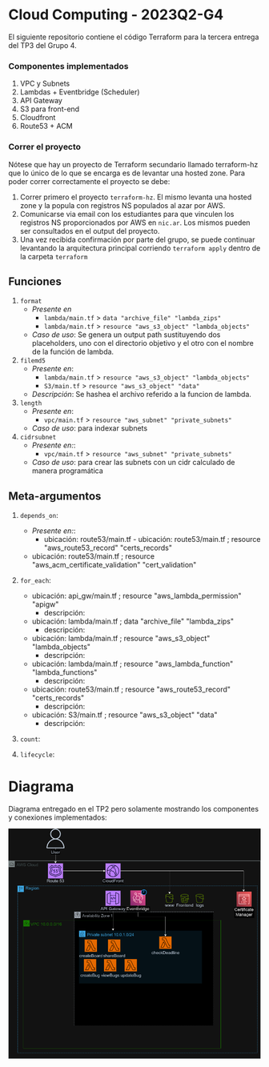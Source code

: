 # Cloud Computing - 2023Q2-G4 

El siguiente repositorio contiene el código Terraform para la tercera entrega del TP3 del Grupo 4. 

### Componentes implementados 

1. VPC y Subnets
2. Lambdas + Eventbridge (Scheduler)
3. API Gateway
4. S3 para front-end
5. Cloudfront 
6. Route53 + ACM

### Correr el proyecto
Nótese que hay un proyecto de Terraform secundario llamado terraform-hz que lo único de lo que se encarga es de levantar una hosted zone.  Para poder correr correctamente el proyecto se debe: 
1. Correr primero el proyecto  `terraform-hz`. El mismo levanta una hosted zone y la popula con registros NS populados al azar por AWS.
2. Comunicarse via email con los estudiantes para que vinculen los registros NS proporcionados por AWS en `nic.ar`. Los mismos pueden ser consultados en el output del proyecto. 
3. Una vez recibida confirmación por parte del grupo, se puede continuar levantando la arquitectura principal corriendo `terraform apply` dentro de la carpeta `terraform`

## Funciones
1. `format`
    - *Presente en*
        - `lambda/main.tf` > `data "archive_file" "lambda_zips"`
        - `lambda/main.tf` > `resource "aws_s3_object" "lambda_objects"`
    - *Caso de uso*: Se genera un output path sustituyendo dos placeholders, uno con el directorio objetivo y el otro con el nombre de la función de lambda.
2. `filemd5`
    - *Presente en*: 
        - `lambda/main.tf` > `resource "aws_s3_object" "lambda_objects"` 
        - `S3/main.tf` > `resource "aws_s3_object" "data"`
    - *Descripción*: Se hashea el archivo referido a la funcion de lambda.
3. `length`
    - *Presente en*: 
        - `vpc/main.tf` > `resource "aws_subnet" "private_subnets"`  
    - *Caso de uso*: para indexar subnets
4. `cidrsubnet`
    - *Presente en:*: 
        - `vpc/main.tf` > `resource "aws_subnet" "private_subnets"`
    - *Caso de uso*: para crear las subnets con un cidr calculado de manera programática

## Meta-argumentos
1. `depends_on`:
    - *Presente en:*: 
        - ubicación: route53/main.tf     - ubicación: route53/main.tf ; resource "aws_route53_record" "certs_records"
    - ubicación: route53/main.tf ; resource "aws_acm_certificate_validation" "cert_validation"

2. `for_each`:
    - ubicación: api_gw/main.tf ; resource "aws_lambda_permission" "apigw"
        - descripción: 
    - ubicación: lambda/main.tf ; data "archive_file" "lambda_zips"
        - descripción: 
    - ubicación: lambda/main.tf ; resource "aws_s3_object" "lambda_objects"
        - descripción: 
    - ubicación: lambda/main.tf ; resource "aws_lambda_function" "lambda_functions"
        - descripción: 
    - ubicación: route53/main.tf ; resource "aws_route53_record" "certs_records"
        - descripción: 
    - ubicación: S3/main.tf ; resource "aws_s3_object" "data"
        - descripción: 

3. `count`:

4. `lifecycle`:


# Diagrama

Diagrama entregado en el TP2 pero solamente mostrando los componentes y conexiones implementados:

![Diagrama entregado en el TP2 pero solamente mostrando los componentes y conexiones implementados](diagrama.png)
